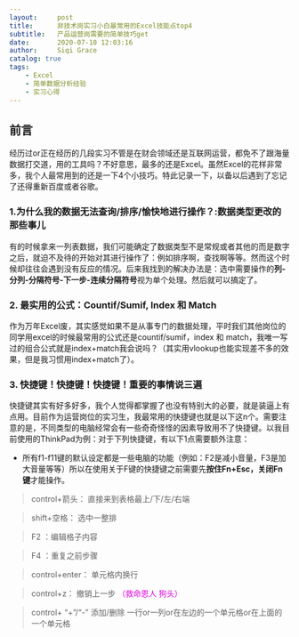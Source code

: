 ```yaml
---
layout:     post
title:      非技术岗实习小白最常用的Excel技能点top4
subtitle:   产品运营岗需要的简单技巧get
date:       2020-07-10 12:03:16
author:     Siqi Grace
catalog: true
tags:
    - Excel
    - 简单数据分析经验
    - 实习心得
---
```


## 前言 ## 

经历过or正在经历的几段实习不管是在财会领域还是互联网运营，都免不了跟海量数据打交道，用的工具吗？不好意思，最多的还是Excel。虽然Excel的花样非常多，我个人最常用到的还是一下4个小技巧。特此记录一下，以备以后遇到了忘记了还得重新百度或者谷歌。  

### 1.为什么我的数据无法查询/排序/愉快地进行操作？:数据类型更改的那些事儿  ###  

有的时候拿来一列表数据，我们可能确定了数据类型不是常规或者其他的而是数字之后，就迫不及待的开始对其进行操作了：例如排序啊，查找啊等等。然而这个时候却往往会遇到没有反应的情况。后来我找到的解决办法是：选中需要操作的**列-分列-分隔符号-下一步-连续分隔符号**视为单个处理。然后就可以搞定了。

### 2. 最实用的公式：Countif/Sumif, Index 和 Match ###

作为万年Excel废，其实感觉如果不是从事专门的数据处理，平时我们其他岗位的同学用excel的时候最常用的公式还是countif/sumif，index 和 match，我唯一写过的组合公式就是index+match我会说吗？（其实用vlookup也能实现差不多的效果，但是我习惯用index+match了）。   

### 3. 快捷键！快捷键！快捷键！重要的事情说三遍 ###

快捷键其实有好多好多，我个人觉得都掌握了也没有特别大的必要，就是装逼上有点用。目前作为运营岗位的实习生，我最常用的快捷键也就是以下这n个。需要注意的是，不同类型的电脑经常会有一些奇奇怪怪的因素导致用不了快捷键。以我目前使用的ThinkPad为例：对于下列快捷键，有以下1点需要额外注意：  

* 所有f1-f11键的默认设定都是一些电脑的功能（例如：F2是减小音量，F3是加大音量等等）所以在使用关于F键的快捷键之前需要先**按住Fn+Esc，关闭Fn键**才能操作。  

> control+箭头： 直接来到表格最上/下/左/右端  

> shift+空格：      选中一整排  

> F2 ：编辑格子内容  

> F4 ：重复之前步骤  

> control+enter：  单元格内换行  

> control+z： 撤销上一步 <font color="#dd00dd">（救命恩人 狗头）</font></br>  

> control+ “+”/“-” 添加/删除 一行or一列or在左边的一个单元格or在上面的一个单元格


